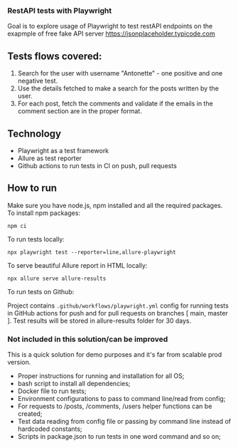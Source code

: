 ### RestAPI tests with Playwright

Goal is to explore usage of Playwright to test restAPI endpoints on the exapmple of free fake API server https://jsonplaceholder.typicode.com 

## Tests flows covered: 
1. Search for the user with username "Antonette" - one positive and one negative test.
2. Use the details fetched to make a search for the posts written by the user.
3. For each post, fetch the comments and validate if the emails in the comment section are in the proper format.

## Technology
- Playwright as a test framework 
- Allure as test reporter 
- Github actions to run tests in CI on push, pull requests

## How to run
Make sure you have node.js, npm installed and all the required packages. 
To install npm packages:

```npm ci```

To run tests locally:

```npx playwright test --reporter=line,allure-playwright ```

To serve beautiful Allure report in HTML locally:

```npx allure serve allure-results```

To run tests on Github:

Project contains `.github/workflows/playwright.yml` config for running tests in GitHub actions for push and for pull requests on branches [ main, master ]. Test results will be stored in allure-results folder for 30 days. 

### Not included in this solution/can be improved
This is a quick solution for demo purposes and it's far from scalable prod version. 
- Proper instructions for running and installation for all OS; 
- bash script to install all dependencies; 
- Docker file to run tests; 
- Environment configurations to pass to command line/read from config;
- For requests to /posts, /comments, /users helper functions can be created; 
- Test data reading from config file or passing by command line instead of hardcoded constants; 
- Scripts in package.json to run tests in one word command and so on;
